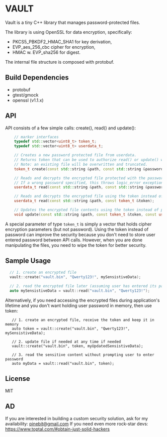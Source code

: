 # VAULT

Vault is a tiny C++ library that manages password-protected files.

The library is using OpenSSL for data encryption, specifically:
- PKCS5_PBKDF2_HMAC_SHA1 for key derivation,
- EVP_aes_256_cbc cipher for encryption,
- HMAC w. EVP_sha256 for digest.

The internal file structure is composed with protobuf.

## Build Dependencies

- protobuf
- gtest/gmock
- openssl (v1.1.x)

## API

API consists of a few simple calls: create(), read() and update():

```cpp
    // marker interfaces
    typedef std::vector<uint8_t> token_t;
    typedef std::vector<uint8_t> userdata_t;

    // Creates a new password protected file from userdata.
    // Returns token that can be used to authorize read() or update() without providing a password.
    // Note: an existing file will be overwritten and truncated.
    token_t create(const std::string &path, const std::string &password, const userdata_t &userdata);

    // Reads and decrypts the encrypted file protected with the password.
    // If a wrong password specified, this throws logic_error exception.
    userdata_t read(const std::string &path, const std::string &password, token_t *token = nullptr);

    // Reads and decrypts the encrypted file using the token instead of password.
    userdata_t read(const std::string &path, const token_t &token);

    // Updates the encrypted file contents using the token instead of password.
    void update(const std::string &path, const token_t &token, const userdata_t &userdata);
```

A special parameter of type `token_t` is simply a vector that holds cipher encryption parameters (but not password).
Using the token instead of password can improve the security because you don't need to store user entered password between API calls.
However, when you are done manipulating the files, you need to wipe the token for better security.

## Sample Usage

```cpp
  // 1. create an encrypted file
  vault::create("vault.bin", "Qwerty123!", mySensistiveData);
  
  // 2. read the encrypted file later (assuming user has entered its password)
  auto mySensistiveData = vault::read("vault.bin", "Qwerty123!");
```

Alternatively, if you need accessing the encrypted files during application's lifetime and you don't want holding user password in memory, then use token:
```
   // 1. create an encrypted file, receive the token and keep it in memory
   auto token = vault::create("vault.bin", "Qwerty123!", mySensistiveData);
   
   // 2. update file if needed at any time if needed
   vault::create("vault.bin", token, myUpdatedSensistiveData);
   
   // 3. read the sensitive content without prompting user to enter password
   auto myData = vault::read("vault.bin", token);
```

## License

MIT

## AD

If you are interested in building a custom security solution, ask for my availability: pinebit@gmail.com
If you need even more rock-star devs: https://www.toptal.com/#obtain-just-solid-hackers

